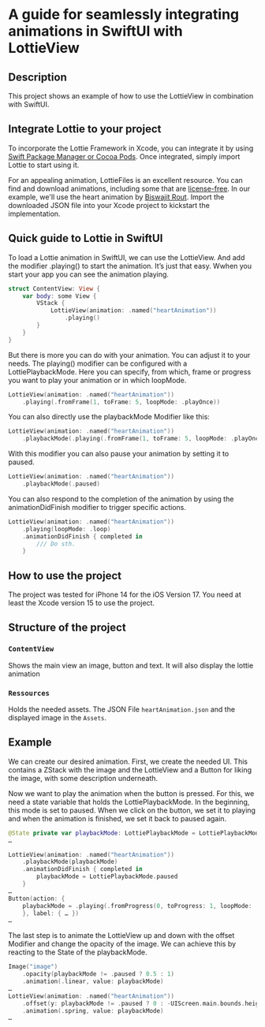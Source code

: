 #  A guide for seamlessly integrating animations in SwiftUI with LottieView

## Description 

This project shows an example of how to use the LottieView in combination with SwiftUI. 

## Integrate Lottie to your project


To incorporate the Lottie Framework in Xcode, you can integrate it by using [Swift Package Manager or Cocoa Pods](https://github.com/airbnb/lottie-ios). Once integrated, simply import Lottie to start using it. 

For an appealing animation, LottieFiles is an excellent resource. You can find and download animations, including some that are [license-free](https://lottiefiles.com/page/license). In our example, we'll use the heart animation by [Biswajit Rout](https://lottiefiles.com/animations/heart-E3NfCZitfh). Import the downloaded JSON file into your Xcode project to kickstart the implementation. 

## Quick guide to Lottie in SwiftUI

To load a Lottie animation in SwiftUI, we can use the LottieView.  And add the modifier .playing() to start the animation. It’s just that easy. Wwhen you start your app you can see the animation playing.

```swift
struct ContentView: View { 
    var body: some View { 
        VStack { 
            LottieView(animation: .named("heartAnimation")) 
                .playing() 
        } 
    } 
} 
```

But there is more you can do with your animation. You can adjust it to your needs.  The playing() modifier can be configured with a LottiePlaybackMode. Here you can specify, from which, frame or progress you want to play your animation or in which loopMode.  

```swift
LottieView(animation: .named("heartAnimation")) 
    .playing(.fromFrame(1, toFrame: 5, loopMode: .playOnce)) 
```

You can also directly use the playbackMode Modifier like this:  

```swift
LottieView(animation: .named("heartAnimation")) 
    .playbackMode(.playing(.fromFrame(1, toFrame: 5, loopMode: .playOnce))) 
```

With this modifier you can also pause your animation by setting it to paused. 

```swift
LottieView(animation: .named("heartAnimation")) 
    .playbackMode(.paused) 
```
You can also respond to the completion of the animation by using the animationDidFinish modifier to trigger specific actions. 

```swift
LottieView(animation: .named("heartAnimation")) 
    .playing(loopMode: .loop) 
    .animationDidFinish { completed in 
        /// Do sth. 
    } 
```
## How to use the project 

The project was tested for iPhone 14 for the iOS Version 17. You need at least the Xcode version 15 to use the project. 

## Structure of the project

### `ContentView`

Shows the main view an image, button and text. It will also display the lottie animation

### `Ressources`

Holds the needed assets. The JSON File `heartAnimation.json` and the displayed image in the `Assets`.

## Example

We can create our desired animation. First, we create the needed UI. This contains a ZStack with the image and the LottieView and a Button for liking the image, with some description underneath.  

Now we want to play the animation when the button is pressed. For this, we need a state variable that holds the LottiePlaybackMode. In the beginning, this mode is set to paused. When we click on the button, we set it to playing and when the animation is finished, we set it back to paused again.  

```swift
@State private var playbackMode: LottiePlaybackMode = LottiePlaybackMode.paused   
… 

LottieView(animation: .named("heartAnimation")) 
    .playbackMode(playbackMode) 
    .animationDidFinish { completed in 
        playbackMode = LottiePlaybackMode.paused 
    } 
… 
Button(action: { 
    playbackMode = .playing(.fromProgress(0, toProgress: 1, loopMode: .playOnce)) 
    }, label: { … }) 
… 
```

The last step is to animate the LottieView up and down with the offset Modifier and change the opacity of the image. We can achieve this by reacting to the State of the playbackMode.  

```swift
Image("image") 
    .opacity(playbackMode != .paused ? 0.5 : 1) 
    .animation(.linear, value: playbackMode) 
… 
LottieView(animation: .named("heartAnimation")) 
    .offset(y: playbackMode != .paused ? 0 : -UIScreen.main.bounds.height) 
    .animation(.spring, value: playbackMode) 
… 
```